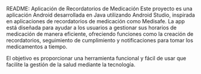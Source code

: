 README: 
Aplicación de Recordatorios de Medicación
Este proyecto es una aplicación Android desarrollada en Java utilizando Android Studio, inspirada en aplicaciones de recordatorios de medicación como Medisafe. La app está diseñada para ayudar a los usuarios a gestionar sus horarios de medicación de manera eficiente, ofreciendo funciones como la creación de recordatorios, seguimiento de cumplimiento y notificaciones para tomar los medicamentos a tiempo.

El objetivo es proporcionar una herramienta funcional y fácil de usar que facilite la gestión de la salud mediante la tecnología.
